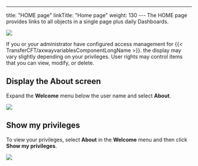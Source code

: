 ---
title: "HOME page"
linkTitle: "Home page"
weight: 130
--- The HOME page provides links to all objects in a single page plus daily Dashboards.

![](/Images/TransferCFT/home.png)

If you or your administrator have configured access management for {{< TransferCFT/axwayvariablesComponentLongName  >}}. the display may vary slightly depending on your privileges. User rights may control items that you can view, modify, or delete.

## Display the About screen

Expand the **Welcome** menu below the user name and select **About**.

![](/Images/TransferCFT/about.png)

## Show my privileges

To view your privileges, select **About** in the **Welcome** menu and then click **Show my privileges**.

![](/Images/TransferCFT/privileges.png)

